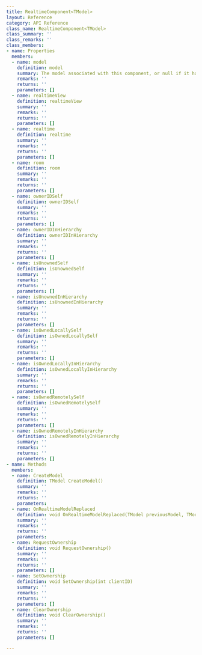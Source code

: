 ```yaml
---
title: RealtimeComponent<TModel>
layout: Reference
category: API Reference
class_name: RealtimeComponent<TModel>
class_summary: ''
class_remarks: ''
class_members:
- name: Properties
  members:
  - name: model
    definition: model
    summary: The model associated with this component, or null if it hasn't been set yet. This reference is replaced  automatically when Realtime connects or disconnects. Override `OnRealtimeModelReplaced` in your  custom component to know when the model is replaced.
    remarks: ''
    returns: ''
    parameters: []
  - name: realtimeView
    definition: realtimeView
    summary: ''
    remarks: ''
    returns: ''
    parameters: []
  - name: realtime
    definition: realtime
    summary: ''
    remarks: ''
    returns: ''
    parameters: []
  - name: room
    definition: room
    summary: ''
    remarks: ''
    returns: ''
    parameters: []
  - name: ownerIDSelf
    definition: ownerIDSelf
    summary: ''
    remarks: ''
    returns: ''
    parameters: []
  - name: ownerIDInHierarchy
    definition: ownerIDInHierarchy
    summary: ''
    remarks: ''
    returns: ''
    parameters: []
  - name: isUnownedSelf
    definition: isUnownedSelf
    summary: ''
    remarks: ''
    returns: ''
    parameters: []
  - name: isUnownedInHierarchy
    definition: isUnownedInHierarchy
    summary: ''
    remarks: ''
    returns: ''
    parameters: []
  - name: isOwnedLocallySelf
    definition: isOwnedLocallySelf
    summary: ''
    remarks: ''
    returns: ''
    parameters: []
  - name: isOwnedLocallyInHierarchy
    definition: isOwnedLocallyInHierarchy
    summary: ''
    remarks: ''
    returns: ''
    parameters: []
  - name: isOwnedRemotelySelf
    definition: isOwnedRemotelySelf
    summary: ''
    remarks: ''
    returns: ''
    parameters: []
  - name: isOwnedRemotelyInHierarchy
    definition: isOwnedRemotelyInHierarchy
    summary: ''
    remarks: ''
    returns: ''
    parameters: []
- name: Methods
  members:
  - name: CreateModel
    definition: TModel CreateModel()
    summary: ''
    remarks: ''
    returns: ''
    parameters: 
  - name: OnRealtimeModelReplaced
    definition: void OnRealtimeModelReplaced(TModel previousModel, TModel currentModel)
    summary: ''
    remarks: ''
    returns: ''
    parameters: 
  - name: RequestOwnership
    definition: void RequestOwnership()
    summary: ''
    remarks: ''
    returns: ''
    parameters: []
  - name: SetOwnership
    definition: void SetOwnership(int clientID)
    summary: ''
    remarks: ''
    returns: ''
    parameters: []
  - name: ClearOwnership
    definition: void ClearOwnership()
    summary: ''
    remarks: ''
    returns: ''
    parameters: []

---
```

